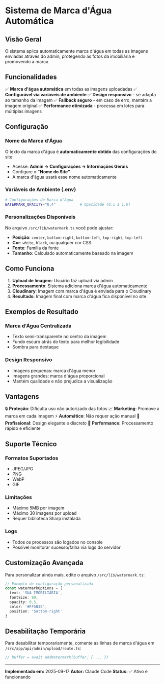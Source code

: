 # Sistema de Marca d'Água Automática

## Visão Geral

O sistema aplica automaticamente marca d'água em todas as imagens enviadas através do admin, protegendo as fotos da imobiliária e promovendo a marca.

## Funcionalidades

✅ **Marca d'água automática** em todas as imagens uploadadas
✅ **Configurável via variáveis de ambiente**
✅ **Design responsivo** - se adapta ao tamanho da imagem
✅ **Fallback seguro** - em caso de erro, mantém a imagem original
✅ **Performance otimizada** - processa em lotes para múltiplas imagens

## Configuração

### Nome da Marca d'Água

O texto da marca d'água é **automaticamente obtido** das configurações do site:
- Acesse: **Admin → Configurações → Informações Gerais**
- Configure o **"Nome do Site"**
- A marca d'água usará esse nome automaticamente

### Variáveis de Ambiente (.env)

```bash
# Configurações de Marca d'Água
WATERMARK_OPACITY="0.4"           # Opacidade (0.1 a 1.0)
```

### Personalizações Disponíveis

No arquivo `/src/lib/watermark.ts` você pode ajustar:

- **Posição**: `center`, `bottom-right`, `bottom-left`, `top-right`, `top-left`
- **Cor**: `white`, `black`, ou qualquer cor CSS
- **Fonte**: Família da fonte
- **Tamanho**: Calculado automaticamente baseado na imagem

## Como Funciona

1. **Upload de Imagem**: Usuário faz upload via admin
2. **Processamento**: Sistema adiciona marca d'água automaticamente
3. **Cloudinary**: Imagem com marca d'água é enviada para o Cloudinary
4. **Resultado**: Imagem final com marca d'água fica disponível no site

## Exemplos de Resultado

### Marca d'Água Centralizada
- Texto semi-transparente no centro da imagem
- Fundo escuro atrás do texto para melhor legibilidade
- Sombra para destaque

### Design Responsivo
- Imagens pequenas: marca d'água menor
- Imagens grandes: marca d'água proporcional
- Mantém qualidade e não prejudica a visualização

## Vantagens

🔒 **Proteção**: Dificulta uso não autorizado das fotos
📈 **Marketing**: Promove a marca em cada imagem
⚡ **Automático**: Não requer ação manual
🎨 **Profissional**: Design elegante e discreto
🚀 **Performance**: Processamento rápido e eficiente

## Suporte Técnico

### Formatos Suportados
- JPEG/JPG
- PNG
- WebP
- GIF

### Limitações
- Máximo 5MB por imagem
- Máximo 30 imagens por upload
- Requer biblioteca Sharp instalada

### Logs
- Todos os processos são logados no console
- Possível monitorar sucesso/falha via logs do servidor

## Customização Avançada

Para personalizar ainda mais, edite o arquivo `/src/lib/watermark.ts`:

```typescript
// Exemplo de configuração personalizada
const watermarkOptions = {
  text: 'SUA IMOBILIÁRIA',
  fontSize: 80,
  opacity: 0.5,
  color: '#FF6B35',
  position: 'bottom-right'
}
```

## Desabilitação Temporária

Para desabilitar temporariamente, comente as linhas de marca d'água em `/src/app/api/admin/upload/route.ts`:

```typescript
// buffer = await addWatermark(buffer, { ... })
```

---

**Implementado em:** 2025-09-17
**Autor:** Claude Code
**Status:** ✅ Ativo e funcionando